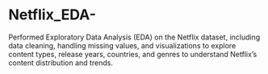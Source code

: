 # Netflix_EDA-
Performed Exploratory Data Analysis (EDA) on the Netflix dataset, including data cleaning, handling missing values, and visualizations to explore content types, release years, countries, and genres to understand Netflix’s content distribution and trends.
